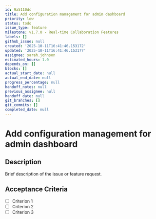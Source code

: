 ```yaml
---
id: 9a5110dc
title: Add configuration management for admin dashboard
priority: low
status: todo
issue_type: feature
milestone: v1.7.0 - Real-time Collaboration Features
labels: []
github_issue: null
created: '2025-10-11T16:41:46.153172'
updated: '2025-10-11T16:41:46.153177'
assignee: sarah.johnson
estimated_hours: 1.0
depends_on: []
blocks: []
actual_start_date: null
actual_end_date: null
progress_percentage: null
handoff_notes: null
previous_assignee: null
handoff_date: null
git_branches: []
git_commits: []
completed_date: null
---
```


# Add configuration management for admin dashboard

## Description

Brief description of the issue or feature request.

## Acceptance Criteria

- [ ] Criterion 1
- [ ] Criterion 2
- [ ] Criterion 3